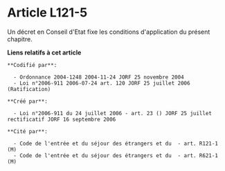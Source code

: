 # Article L121-5

Un décret en Conseil d'Etat fixe les conditions d'application du présent chapitre.

**Liens relatifs à cet article**

	**Codifié par**:

	  - Ordonnance 2004-1248 2004-11-24 JORF 25 novembre 2004
	  - Loi n°2006-911 2006-07-24 art. 120 JORF 25 juillet 2006 (Ratification)

	**Créé par**:

	  - Loi n°2006-911 du 24 juillet 2006 - art. 23 () JORF 25 juillet rectificatif JORF 16 septembre 2006

	**Cité par**:

	  - Code de l'entrée et du séjour des étrangers et du  - art. R121-1 (M)
	  - Code de l'entrée et du séjour des étrangers et du  - art. R621-1 (M)
